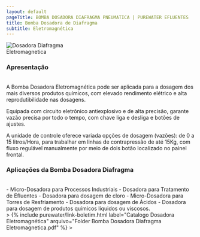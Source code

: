 ```yaml
---
layout: default 
pageTitle: BOMBA DOSADORA DIAFRAGMA PNEUMATICA | PUREWATER EFLUENTES
title: Bomba Dosadora de Diafragma
subtitle: Eletromagnética
---
```


<img class="img-responsive pull-right" style="max-width: 50%;" src="../../website/images/Bomba Dosadora diaframa PW-M.png" alt="Dosadora Diafragma Eletromagnetica">

### **Apresentação**
<br />
A Bomba Dosadora Eletromagnética pode ser aplicada para a dosagem dos mais diversos produtos químicos, com elevado rendimento elétrico e alta reprodutibilidade nas dosagens.

Equipada com circuito eletrônico antiexplosivo e de alta precisão, garante vazão precisa por todo o tempo, com chave liga e desliga e botões de ajustes.

A unidade de controle oferece variada opções de dosagem (vazões): de 0 a 15 litros/Hora, para trabalhar em linhas de contrapressão de até 15Kg, com fluxo regulável manualmente por meio de dois botão localizado no painel frontal.

### **Aplicações da Bomba Dosadora Diafragma**
 <br />
- Micro-Dosadora para Processos Industriais
- Dosadora para Tratamento de Efluentes
- Dosadora para dosagem de cloro
- Micro-Dosadora para Torres de Resfriamento
- Dosadora para dosagem de Ácidos
- Dosadora para dosagem de produtos químicos líquidos ou viscosos.
<br />
>
{% include purewater/link-boletim.html 
   label="Catalogo Dosadora Eletromagnética" 
   arquivo="Folder Bomba Dosadora Diafragma Eletromagnetica.pdf" %}
 >
 
   
